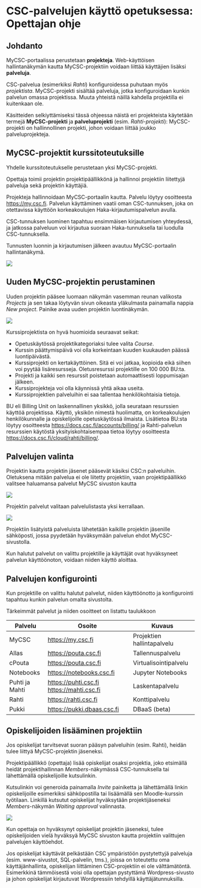 # CSC-palvelujen käyttö opetuksessa: Opettajan ohje

## Johdanto
MyCSC-portaalissa perustetaan __projekteja__. Web-käyttöisen hallintanäkymän kautta MyCSC-projektiin voidaan liittää käyttäjien lisäksi __palveluja__.

CSC-palvelua (esimerkiksi _Rahti_) konfiguroidessa puhutaan myös _projektista_. MyCSC-projekti sisältää palveluja, jotka konfiguroidaan kunkin palvelun omassa projektissa. Muuta yhteistä näillä kahdella projektilla ei kuitenkaan ole.

Käsitteiden selkiyttämiseksi tässä ohjeessa näistä eri projekteista käytetään termejä __MyCSC-projekti__ ja __palveluprojekti__ (esim. _Rahti-projekti_): MyCSC-projekti on hallinnollinen projekti, johon voidaan liittää joukko palveluprojekteja.

## MyCSC-projektit kurssitoteutuksille

Yhdelle kurssitoteutukselle perustetaan yksi MyCSC-projekti. 

Opettaja toimii projektin projektipäällikkönä ja hallinnoi projektiin liitettyjä palveluja sekä projektin käyttäjiä.

Projekteja hallinnoidaan MyCSC-portaalin kautta. Palvelu löytyy osoitteesta <https://my.csc.fi>. Palvelun käyttäminen vaatii oman CSC-tunnuksen, joka on otettavissa käyttöön korkeakoulujen Haka-kirjautumispalvelun avulla. 

CSC-tunnuksen luominen tapahtuu ensimmäisen kirjautumisen yhteydessä, ja jatkossa palveluun voi kirjautua suoraan Haka-tunnuksella tai luodulla CSC-tunnuksella.

Tunnusten luonnin ja kirjautumisen jälkeen avautuu MyCSC-portaalin hallintanäkymä.

![](img/mycsc_portal.png)

## Uuden MyCSC-projektin perustaminen

Uuden projektin pääsee luomaan näkymän vasemman reunan valikosta _Projects_ ja sen takaa löytyvän sivun oikeasta yläkulmasta painamalla nappia _New project_.
Painike avaa uuden projektin luontinäkymän.

![](img/mycsc_project_creation.png)

Kurssiprojektista on hyvä huomioida seuraavat seikat:
- Opetuskäytössä projektikategoriaksi tulee valita _Course_.
-	Kurssin päättymispäivä voi olla korkeintaan kuuden kuukauden päässä luontipäivästä.
-	Kurssiprojekti on kertakäyttöinen. Sitä ei voi jatkaa, kopioida eikä siihen voi pyytää lisäresursseja. Oletusresurssi projektille on 100 000 BU:ta.
- Projekti ja kaikki sen resurssit poistetaan automaattisesti loppumisajan jälkeen.
-	Kurssiprojekteja voi olla käynnissä yhtä aikaa useita.
-	Kurssiprojektien palveluihin ei saa tallentaa henkilökohtaisia tietoja.

BU eli Billing Unit on laskennallinen yksikkö, jolla seurataan resurssien käyttöä projektissa. Käyttö, yksikön nimestä huolimatta, on korkeakoulujen henkilökunnalle ja opiskelijoille opetuskäytössä ilmaista.
Lisätietoa BU:sta löytyy osoitteesta https://docs.csc.fi/accounts/billing/ ja Rahti-palvelun resurssien käytöstä yksityiskohtaisempaa tietoa löytyy osoitteesta https://docs.csc.fi/cloud/rahti/billing/.

## Palvelujen valinta

Projektin kautta projektin jäsenet pääsevät käsiksi CSC:n palveluihin. Oletuksena mitään palvelua ei ole liitetty projektiin, vaan projektipäällikkö valitsee haluamansa palvelut MyCSC sivuston kautta 

![](img/mycsc_project_services.png)

Projektin palvelut valitaan palvelulistasta yksi kerrallaan.

![](img/mycsc_project_add_rahti.png) 

Projektiin lisätyistä palveluista lähetetään kaikille projektin jäsenille sähköposti, jossa pyydetään hyväksymään palvelun ehdot MyCSC-sivustolla.

Kun halutut palvelut on valittu projektille ja käyttäjät ovat hyväksyneet palvelun käyttöönoton, voidaan niiden käyttö aloittaa.

## Palvelujen konfigurointi

Kun projektille on valittu halutut palvelut, niiden käyttöönotto ja konfigurointi tapahtuu kunkin palvelun omalta sivustolta. 

Tärkeimmät palvelut ja niiden osoitteet on listattu taulukkoon

| Palvelu	| Osoite |	Kuvaus |
| ------- |------- | ------- |
| MyCSC	| <https://my.csc.fi> | Projektien hallintapalvelu |
| Allas	| <https://pouta.csc.fi> | Tallennuspalvelu |
| cPouta | <https://pouta.csc.fi> | Virtualisointipalvelu |
| Notebooks	| <https://notebooks.csc.fi> | Jupyter Notebooks |
| Puhti ja Mahti | <https://puhti.csc.fi> <https://mahti.csc.fi> | Laskentapalvelu |
| Rahti	| <https://rahti.csc.fi> | Konttipalvelu |
| Pukki	| <https://pukki.dbaas.csc.fi> | DBaaS (beta) |

## Opiskelijoiden lisääminen projektiin

Jos opiskelijat tarvitsevat suoran pääsyn palveluihin (esim. Rahti), heidän tulee liittyä MyCSC-projektin jäseneksi.

Projektipäällikkö (opettaja) lisää opiskelijat osaksi projektia, joko etsimällä heidät projektihallinnan _Members_-näkymässä CSC-tunnuksella tai lähettämällä opiskelijoille kutsulinkin.

Kutsulinkin voi generoida painamalla _Invite_ painiketta ja lähettämällä linkin opiskelijoille esimerkiksi sähköpostilla tai lisäämällä sen Moodle-kurssin työtilaan. Linkillä kutsutut opiskelijat hyväksytään projektijäseneksi _Members_-näkymän _Waiting approval_ valinnasta.

![](img/mycsc_project_invitation_link.png)

Kun opettaja on hyväksynyt opiskelijat projektin jäseneksi, tulee opiskelijoiden vielä hyväksyä MyCSC sivuston kautta projektiin valittujen palvelujen käyttöehdot.

Jos opiskelijat käyttävät pelkästään CSC ympäristöön pystytettyjä palveluja (esim. www-sivustot, SQL-palvelin, tms.), joissa on toteutettu oma käyttäjänhallinta, opiskelijan liittäminen CSC-projektiin ei ole välttämätöntä. Esimerkkinä tämmöisestä voisi olla opettajan pystyttämä Wordpress-sivusto ja johon opiskelijat kirjautuvat Wordpressiin tehdyillä käyttäjätunnuksilla.



